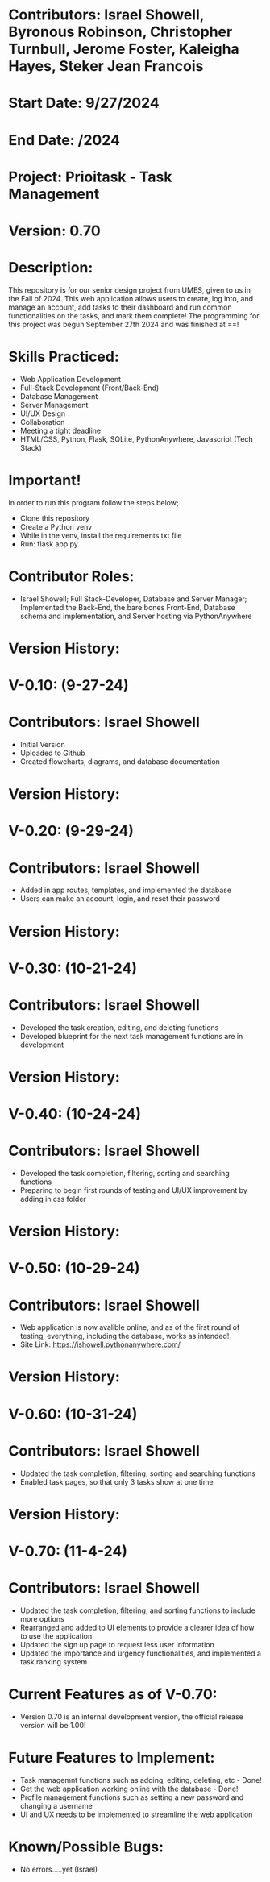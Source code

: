 # Contributors: Israel Showell, Byronous Robinson, Christopher Turnbull, Jerome Foster, Kaleigha Hayes, Steker Jean Francois
# Start Date: 9/27/2024
# End Date: /2024
# Project: Prioitask - Task Management
# Version: 0.70

# Description:
This repository is for our senior design project from UMES, given to us in the Fall of 2024.
This web application allows users to create, log into, and manage an account, add tasks to their dashboard and run common functionalities on the tasks, and mark them complete!
The programming for this project was begun September 27th 2024 and was finished at ==!

# Skills Practiced:
- Web Application Development
- Full-Stack Development (Front/Back-End)
- Database Management
- Server Management
- UI/UX Design
- Collaboration
- Meeting a tight deadline
- HTML/CSS, Python, Flask, SQLite, PythonAnywhere, Javascript (Tech Stack)

# Important!
In order to run this program follow the steps below;
- Clone this repository
- Create a Python venv
- While in the venv, install the requirements.txt file
- Run: flask app.py

# Contributor Roles: 
 - Israel Showell; Full Stack-Developer, Database and Server Manager; Implemented the Back-End, the bare bones Front-End, Database schema and implementation, and Server hosting via PythonAnywhere


# Version History:
# V-0.10: (9-27-24) 
# Contributors: Israel Showell
- Initial Version <br>
- Uploaded to Github <br>
- Created flowcharts, diagrams, and database documentation <br>

# Version History:
# V-0.20: (9-29-24)
# Contributors: Israel Showell
- Added in app routes, templates, and implemented the database <br>
- Users can make an account, login, and reset their password <br>

# Version History:
# V-0.30: (10-21-24)
# Contributors: Israel Showell
- Developed the task creation, editing, and deleting functions <br>
- Developed blueprint for the next task management functions are in development <br>

# Version History:
# V-0.40: (10-24-24)
# Contributors: Israel Showell
- Developed the task completion, filtering, sorting and searching functions <br>
- Preparing to begin first rounds of testing and UI/UX improvement by adding in css folder <br>


# Version History:
# V-0.50: (10-29-24)
# Contributors: Israel Showell
- Web application is now avalible online, and as of the first round of testing, everything, including the database, works as intended! <br>
- Site Link: https://ishowell.pythonanywhere.com/

# Version History:
# V-0.60: (10-31-24)
# Contributors: Israel Showell
- Updated the task completion, filtering, sorting and searching functions <br>
- Enabled task pages, so that only 3 tasks show at one time <br>

# Version History:
# V-0.70: (11-4-24)
# Contributors: Israel Showell
- Updated the task completion, filtering, and sorting functions to include more options <br>
- Rearranged and added to UI elements to provide a clearer idea of how to use the application  <br>
- Updated the sign up page to request less user information <br>
- Updated the importance and urgency functionalities, and implemented a task ranking system <br>

# Current Features as of V-0.70:
- Version 0.70 is an internal development version, the official release version will be 1.00!

# Future Features to Implement:
- Task managemnt functions such as adding, editing, deleting, etc - Done!
- Get the web application working online with the database - Done!
- Profile management functions such as setting a new password and changing a username
- UI and UX needs to be implemented to streamline the web application

# Known/Possible Bugs:
- No errors.....yet (Israel)
